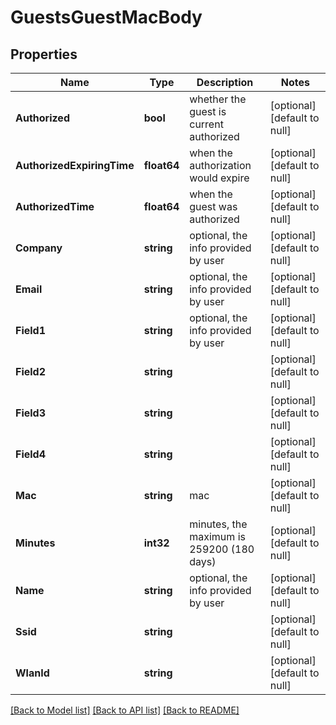 # GuestsGuestMacBody

## Properties
Name | Type | Description | Notes
------------ | ------------- | ------------- | -------------
**Authorized** | **bool** | whether the guest is current authorized | [optional] [default to null]
**AuthorizedExpiringTime** | **float64** | when the authorization would expire | [optional] [default to null]
**AuthorizedTime** | **float64** | when the guest was authorized | [optional] [default to null]
**Company** | **string** | optional, the info provided by user | [optional] [default to null]
**Email** | **string** | optional, the info provided by user | [optional] [default to null]
**Field1** | **string** | optional, the info provided by user | [optional] [default to null]
**Field2** | **string** |  | [optional] [default to null]
**Field3** | **string** |  | [optional] [default to null]
**Field4** | **string** |  | [optional] [default to null]
**Mac** | **string** | mac | [optional] [default to null]
**Minutes** | **int32** | minutes, the maximum is 259200 (180 days) | [optional] [default to null]
**Name** | **string** | optional, the info provided by user | [optional] [default to null]
**Ssid** | **string** |  | [optional] [default to null]
**WlanId** | **string** |  | [optional] [default to null]

[[Back to Model list]](../README.md#documentation-for-models) [[Back to API list]](../README.md#documentation-for-api-endpoints) [[Back to README]](../README.md)

